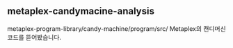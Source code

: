 metaplex-candymacine-analysis
-----------------------------

metaplex-program-library/candy-machine/program/src/
Metaplex의 캔디머신 코드를 뜯어봤습니다.
